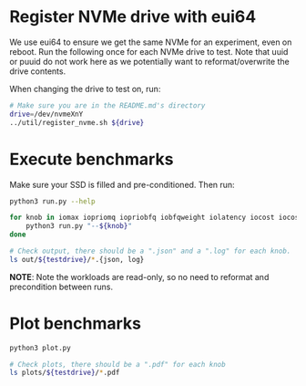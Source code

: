 # Register NVMe drive with eui64

We use eui64 to ensure we get the same NVMe for an experiment, even on reboot. Run the following once for each NVMe drive to test.
Note that uuid or puuid do not work here as we potentially want to reformat/overwrite the drive contents.

When changing the drive to test on, run:
```bash
# Make sure you are in the README.md's directory
drive=/dev/nvmeXnY
../util/register_nvme.sh ${drive}
```

# Execute benchmarks 

Make sure your SSD is filled and pre-conditioned. Then run:
```bash
python3 run.py --help

for knob in iomax iopriomq iopriobfq iobfqweight iolatency iocost iocostw; do
    python3 run.py "--${knob}"  
done 

# Check output, there should be a ".json" and a ".log" for each knob.
ls out/${testdrive}/*.{json, log}
```
**NOTE**: 
Note the workloads are read-only, so no need to reformat and precondition between runs.


# Plot benchmarks

```bash
python3 plot.py 

# Check plots, there should be a ".pdf" for each knob
ls plots/${testdrive}/*.pdf
```